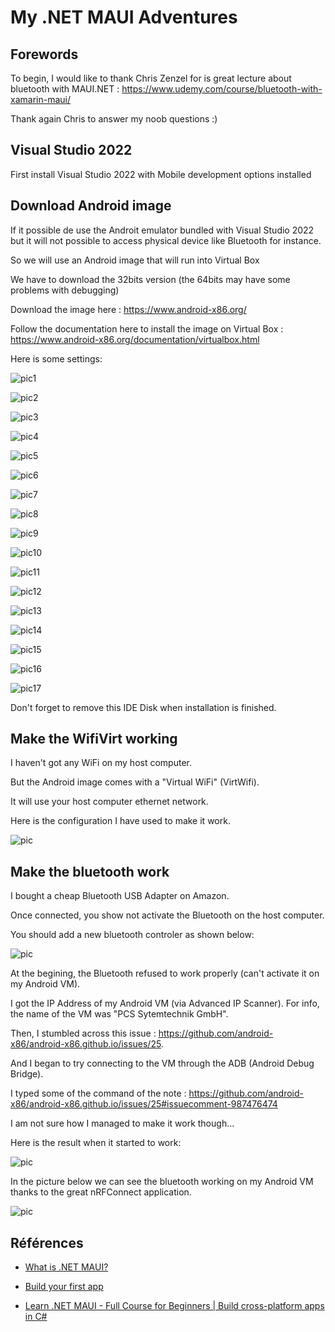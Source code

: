 # My .NET MAUI Adventures

## Forewords

To begin, I would like to thank Chris Zenzel for is great lecture about bluetooth with MAUI.NET : <https://www.udemy.com/course/bluetooth-with-xamarin-maui/>

Thank again Chris to answer my noob questions :)

## Visual Studio 2022

First install Visual Studio 2022 with Mobile development options installed

## Download Android image

If it possible de use the Androit emulator bundled with Visual Studio 2022 but it will not possible to access physical device like Bluetooth for instance.

So we will use an Android image that will run into Virtual Box

We have to download the 32bits version (the 64bits may have some problems with debugging)

Download the image here : <https://www.android-x86.org/>

Follow the documentation here to install the image on Virtual Box : <https://www.android-x86.org/documentation/virtualbox.html>

Here is some settings:

![pic1](images/config-virtualbox-1.jpg)

![pic2](images/config-virtualbox-2.jpg)

![pic3](images/config-virtualbox-3.jpg)

![pic4](images/config-virtualbox-4.jpg)

![pic5](images/config-virtualbox-5.jpg)

![pic6](images/config-virtualbox-6.jpg)

![pic7](images/config-virtualbox-7.jpg)

![pic8](images/config-virtualbox-8.jpg)

![pic9](images/config-virtualbox-9.jpg)

![pic10](images/config-virtualbox-10.jpg)

![pic11](images/config-virtualbox-11.jpg)

![pic12](images/config-virtualbox-12.jpg)

![pic13](images/config-virtualbox-13.jpg)

![pic14](images/config-virtualbox-14.jpg)

![pic15](images/config-virtualbox-15.jpg)

![pic16](images/config-virtualbox-16.jpg)

![pic17](images/config-virtualbox-17.jpg)

Don't forget to remove this IDE Disk when installation is finished.

## Make the WifiVirt working

I haven't got any WiFi on my host computer.

But the Android image comes with a "Virtual WiFi" (VirtWifi).

It will use your host computer ethernet network.

Here is the configuration I have used to make it work.

![pic](images/wifi-1.jpg)

## Make the bluetooth work

I bought a cheap Bluetooth USB Adapter on Amazon. 

Once connected, you show not activate the Bluetooth on the host computer.

You should add a new bluetooth controler as shown below:

![pic](images/bluetooth-2.jpg)

At the begining, the Bluetooth refused to work properly (can't activate it on my Android VM).

I got the IP Address of my Android VM (via Advanced IP Scanner). For info, the name of the VM was "PCS Sytemtechnik GmbH".

Then, I stumbled across this issue : <https://github.com/android-x86/android-x86.github.io/issues/25>.

And I began to try connecting to the VM through the ADB (Android Debug Bridge).

I typed some of the command of the note : <https://github.com/android-x86/android-x86.github.io/issues/25#issuecomment-987476474>

I am not sure how I managed to make it work though...

Here is the result when it started to work:

![pic](images/bluetooth-1.jpg)

In the picture below we can see the bluetooth working on my Android VM thanks to the great nRFConnect application.

![pic](images/bluetooth-3.jpg)

## Références

* [What is .NET MAUI?](https://learn.microsoft.com/en-us/dotnet/maui/what-is-maui?view=net-maui-7.0)

* [Build your first app](https://learn.microsoft.com/en-us/dotnet/maui/get-started/first-app?view=net-maui-7.0&tabs=vswin&pivots=devices-android)

* [Learn .NET MAUI - Full Course for Beginners | Build cross-platform apps in C#](https://www.youtube.com/watch?v=DuNLR_NJv8U&t=3418s)